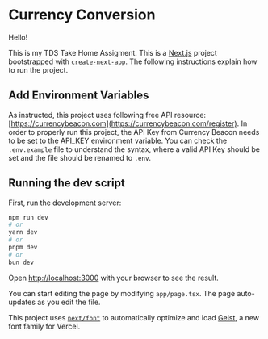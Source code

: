 # Currency Conversion

Hello!

This is my TDS Take Home Assigment. This is a [Next.js](https://nextjs.org) project bootstrapped with [`create-next-app`](https://nextjs.org/docs/app/api-reference/cli/create-next-app). The following instructions explain how to run the project.


## Add Environment Variables

As instructed, this project uses following free API resource: [https://currencybeacon.com](https://currencybeacon.com/register). In order to properly run this project, the API Key from Currency Beacon needs to be set to the API_KEY environment variable. You can check the `.env.example` file to understand the syntax, where a valid API Key should be set and the file should be renamed to `.env`.

## Running the dev script

First, run the development server:

```bash
npm run dev
# or
yarn dev
# or
pnpm dev
# or
bun dev
```

Open [http://localhost:3000](http://localhost:3000) with your browser to see the result.

You can start editing the page by modifying `app/page.tsx`. The page auto-updates as you edit the file.

This project uses [`next/font`](https://nextjs.org/docs/app/building-your-application/optimizing/fonts) to automatically optimize and load [Geist](https://vercel.com/font), a new font family for Vercel.